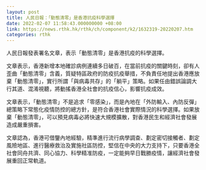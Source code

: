 ```yaml
---
layout: post
title: 人民日報：「動態清零」是香港抗疫科學選擇
date: 2022-02-07 11:58:43.000000000 +08:00
link: https://news.rthk.hk/rthk/ch/component/k2/1632319-20220207.htm
categories: rthk
---
```


人民日報發表署名文章，表示「動態清零」是香港抗疫的科學選擇。

文章表示，香港新增本地確診病例連續多日破百，在當前抗疫的關鍵時刻，卻有人歪曲「動態清零」含義，質疑特區政府的防疫抗疫舉措，不負責任地提出香港應放棄「動態清零」，實行所謂「與病毒共存」的「躺平」策略。如果任由錯誤論調大行其道、混淆視聽，將動搖香港全社會的抗疫信心，影響抗疫成效。

文章表示，「動態清零」不是追求「零感染」，而是內地在「外防輸入、內防反彈」總策略下常態化疫情防控的總方針，是符合香港社會實際情況的科學選擇。如果放棄「動態清零」，可以預見病毒必將快速大規模擴散，對香港民生和經濟社會發展造成嚴重損害。

文章認為，香港可借鑒內地經驗，精準進行流行病學調查、劃定密切接觸者、劃定風險地區、進行醫療救治及實施社區防控，堅信在中央的大力支持下，只要香港全社會同舟共濟、同心協力、科學精准防疫，一定能夠早日戰勝疫情，讓經濟社會發展重回正常軌道。
